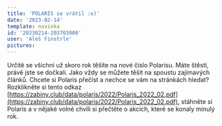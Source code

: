 ```yaml
---
title: 'POLARIS se vrátil :o)'
date: '2023-02-14'
template: novinka
id: '20230214-203703000'
user: 'Aleš Finstrle'
pictures:
---
```

Určitě se všichni už skoro rok těšíte na nové číslo Polarisu. Máte štěstí, právě jste se dočkali. Jako vždy se můžete těšit na spoustu zajímavých článků. Chcete si Polaris přečíst a nechce se vám na stránkách hledat? Rozklikněte si tento odkaz [https://zabiny.club/data/polaris/2022/Polaris_2022_02.pdf](https://zabiny.club/data/polaris/2022/Polaris_2022_02.pdf), stáhněte si Polaris a v nějaké volné chvíli si přečtěte o akcích, které se konaly minulý rok.
